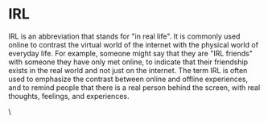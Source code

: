# IRL

IRL is an abbreviation that stands for "in real life". It is commonly used online to contrast the virtual world of the internet with the physical world of everyday life. For example, someone might say that they are "IRL friends" with someone they have only met online, to indicate that their friendship exists in the real world and not just on the internet. The term IRL is often used to emphasize the contrast between online and offline experiences, and to remind people that there is a real person behind the screen, with real thoughts, feelings, and experiences.

\
